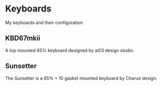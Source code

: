 # Keyboards

My keyboards and their configuration

## KBD67mkii

A top mounted 65% keyboard designed by ai03 design studio.

## Sunsetter

The Sunsetter is a 65% + 10 gasket mounted keyboard by Charue design.
